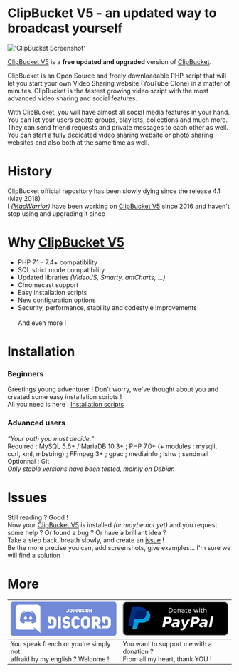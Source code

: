 # ClipBucket V5 - an updated way to broadcast yourself
!['ClipBucket Screenshot'](http://clip-bucket.com/styles/default/images/laptop-large2.png)
</br>

<a href="https://github.com/MacWarrior/clipbucket-v5">ClipBucket V5</a> is a __free updated and upgraded__ version of <a href="https://github.com/arslancb/clipbucket">ClipBucket</a>.

ClipBucket is an Open Source and freely downloadable PHP script that will let you start your own Video Sharing website (YouTube Clone) in a matter of minutes. ClipBucket is the fastest growing video script with the most advanced video sharing and social features.

With ClipBucket, you will have almost all social media features in your hand. You can let your users create groups, playlists, collections and much more. They can send friend requests and private messages to each other as well.
You can start a fully dedicated video sharing website or photo sharing websites and also both at the same time as well.

# History
ClipBucket official repository has been slowly dying since the release 4.1 (May 2018)<br/>
I <i>(<a href="https://github.com/MacWarrior">MacWarrior</a>)</i> have been working on <a href="https://github.com/MacWarrior/clipbucket-v5">ClipBucket V5</a> since 2016 and haven't stop using and upgrading it since

# Why <a href="https://github.com/MacWarrior/clipbucket-v5">ClipBucket V5</a>
- PHP 7.1 - 7.4+ compatibility
- SQL strict mode compatibility
- Updated libraries <i>(VideoJS, Smarty, amCharts, ...)</i>
- Chromecast support
- Easy installation scripts
- New configuration options
- Security, performance, stability and codestyle improvements
<br/><br/>And even more  !

# Installation
### Beginners
Greetings young adventurer ! Don't worry, we've thought about you and created some easy installation scripts !<br/>
All you need is here : <a href="https://github.com/MacWarrior/clipbucket-v5/tree/master/utils">Installation scripts</a>
### Advanced users
<i>“Your path you must decide.”</i><br/> 
Required : MySQL 5.6+ / MariaDB 10.3+ ; PHP 7.0+ (+ modules : mysqli, curl, xml, mbstring) ; FFmpeg 3+ ; gpac ; mediainfo ; lshw ; sendmail<br/>
Optionnal : Git<br/>
<i>Only stable versions have been tested, mainly on Debian</i>

# Issues
Still reading ? Good !<br/>
Now your <a href="https://github.com/MacWarrior/clipbucket-v5">ClipBucket V5</a> is installed <i>(or maybe not yet)</i> 
and you request some help ? Or found a bug ? Or have a brilliant idea ?<br/>
Take a step back, breath slowly, and create an <a href="https://github.com/MacWarrior/clipbucket-v5/issues">issue</a> !<br/>
Be the more precise you can, add screenshots, give examples... I'm sure we will find a solution !

# More
| <a href="https://discord.gg/HDm5CjM">!['Discord'](./upload/images/discord.png "Join us on Discord")</a> | <a href="https://paypal.me/JullienLadoire">!['Paypal'](./upload/images/paypal.png "Donate with paypal") |
| --- | --- |
| You speak french or you're simply not <br/>affraid by my english ? Welcome ! | You want to support me with a donation ?<br/>From all my heart, thank YOU ! |